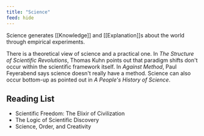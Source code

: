 ```yaml
---
title: "Science"
feed: hide
---
```


Science generates [[Knowledge]] and [[Explanation]]s about the world through empirical experiments. 



There is a theoretical view of science and a practical one. In _The Structure of Scientific Revolutions_, Thomas Kuhn points out that paradigm shifts don't occur within the scientific framework itself. In _Against Method_, Paul Feyerabend says science doesn't really have a method. Science can also occur bottom-up as pointed out in _A People's History of Science_. 

## Reading List

* Scientific Freedom: The Elixir of Civilization
* The Logic of Scientific Discovery
* Science, Order, and Creativity